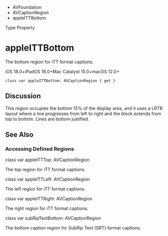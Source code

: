 

- AVFoundation
- AVCaptionRegion
-  appleITTBottom 

Type Property

# appleITTBottom

The bottom region for iTT format captions.

iOS 18.0+iPadOS 18.0+Mac Catalyst 15.0+macOS 12.0+

``` source
class var appleITTBottom: AVCaptionRegion { get }
```

## Discussion

This region occupies the bottom 15% of the display area, and it uses a LRTB layout where a line progresses from left to right and the block extends from top to bottom. Lines are bottom justified.

## See Also

### Accessing Defined Regions

class var appleITTTop: AVCaptionRegion

The top region for iTT format captions.

class var appleITTLeft: AVCaptionRegion

The left region for iTT format captions.

class var appleITTRight: AVCaptionRegion

The right region for iTT format captions.

class var subRipTextBottom: AVCaptionRegion

The bottom caption region for SubRip Text (SRT) format captions.

